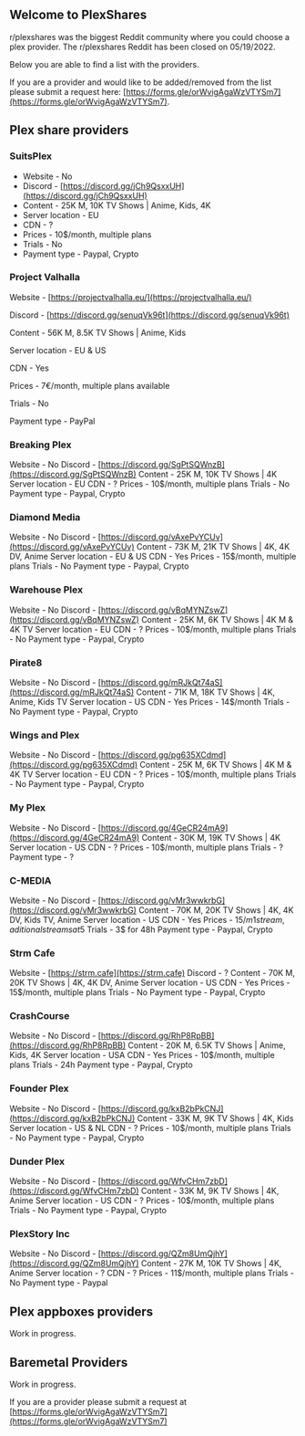 ## Welcome to PlexShares

r/plexshares was the biggest Reddit community where you could choose a plex provider. The r/plexshares Reddit has been closed on 05/19/2022.

Below you are able to find a list with the providers.

If you are a provider and would like to be added/removed from the list please submit a request here: [https://forms.gle/orWvigAgaWzVTYSm7](https://forms.gle/orWvigAgaWzVTYSm7).

## Plex share providers

### SuitsPlex
- Website - No
- Discord - [https://discord.gg/jCh9QsxxUH](https://discord.gg/jCh9QsxxUH)
- Content - 25K M, 10K TV Shows | Anime, Kids, 4K
- Server location - EU
- CDN - ?
- Prices - 10$/month, multiple plans
- Trials - No
- Payment type - Paypal, Crypto

### Project Valhalla

Website - [https://projectvalhalla.eu/](https://projectvalhalla.eu/)

Discord - [https://discord.gg/senuqVk96t](https://discord.gg/senuqVk96t)

Content - 56K M, 8.5K TV Shows | Anime, Kids

Server location - EU & US

CDN - Yes

Prices - 7€/month, multiple plans available

Trials - No

Payment type - PayPal 


### Breaking Plex
Website - No 
Discord - [https://discord.gg/SgPtSQWnzB](https://discord.gg/SgPtSQWnzB)
Content - 25K M, 10K TV Shows | 4K
Server location - EU
CDN - ?
Prices - 10$/month, multiple plans
Trials - No
Payment type - Paypal, Crypto

### Diamond Media
Website - No
Discord - [https://discord.gg/vAxePvYCUv](https://discord.gg/vAxePvYCUv)
Content - 73K M, 21K TV Shows | 4K, 4K DV, Anime
Server location - EU & US
CDN - Yes
Prices - 15$/month, multiple plans
Trials - No
Payment type - Paypal, Crypto

### Warehouse Plex
Website - No 
Discord - [https://discord.gg/vBqMYNZswZ](https://discord.gg/vBqMYNZswZ)
Content - 25K M, 6K TV Shows | 4K M & 4K TV
Server location - EU
CDN - ?
Prices - 10$/month, multiple plans
Trials - No
Payment type - Paypal, Crypto

### Pirate8
Website - No
Discord - [https://discord.gg/mRJkQt74aS](https://discord.gg/mRJkQt74aS)
Content - 71K M, 18K TV Shows | 4K, Anime, Kids TV
Server location - US
CDN - Yes
Prices - 14$/month
Trials - No
Payment type - Paypal, Crypto

### Wings and Plex
Website - No
Discord - [https://discord.gg/pg635XCdmd](https://discord.gg/pg635XCdmd)
Content - 25K M, 6K TV Shows | 4K M & 4K TV
Server location - EU
CDN - ?
Prices - 10$/month, multiple plans
Trials - No
Payment type - Paypal, Crypto

### My Plex
Website - No
Discord - [https://discord.gg/4GeCR24mA9](https://discord.gg/4GeCR24mA9)
Content - 30K M, 19K TV Shows | 4K
Server location - US 
CDN - ?
Prices - 10$/month, multiple plans
Trials - ?
Payment type - ?

### C-MEDIA
Website - No
Discord - [https://discord.gg/vMr3wwkrbG](https://discord.gg/vMr3wwkrbG)
Content - 70K M, 20K TV Shows | 4K, 4K DV, Kids TV, Anime
Server location - US
CDN - Yes
Prices - $15/m 1 stream, aditional streams at 5$
Trials - 3$ for 48h
Payment type - Paypal, Crypto

### Strm Cafe
Website - [https://strm.cafe](https://strm.cafe)
Discord - ?
Content - 70K M, 20K TV Shows | 4K, 4K DV, Anime
Server location - US
CDN - Yes
Prices - 15$/month, multiple plans
Trials - No
Payment type - Paypal, Crypto

### CrashCourse
Website - No
Discord - [https://discord.gg/RhP8RpBB](https://discord.gg/RhP8RpBB)
Content - 20K M, 6.5K TV Shows | Anime, Kids, 4K
Server location - USA
CDN - Yes
Prices - 10$/month, multiple plans
Trials - 24h
Payment type - Paypal, Crypto

### Founder Plex
Website - No
Discord - [https://discord.gg/kxB2bPkCNJ](https://discord.gg/kxB2bPkCNJ)
Content - 33K M, 9K TV Shows | 4K, Kids
Server location - US & NL
CDN - ?
Prices - 10$/month, multiple plans
Trials - No
Payment type - Paypal, Crypto

### Dunder Plex
Website - No
Discord - [https://discord.gg/WfvCHm7zbD](https://discord.gg/WfvCHm7zbD)
Content - 33K M, 9K TV Shows | 4K, Anime 
Server location - US 
CDN - ?
Prices - 10$/month, multiple plans
Trials - No
Payment type - Paypal, Crypto

### PlexStory Inc
Website - No
Discord -  [https://discord.gg/QZm8UmQjhY](https://discord.gg/QZm8UmQjhY)
Content - 27K M, 10K TV Shows | 4K, Anime 
Server location - ?
CDN - ?
Prices - 11$/month, multiple plans
Trials - No
Payment type - Paypal


## Plex appboxes providers
Work in progress.

## Baremetal Providers
Work in progress.


If you are a provider please submit a request at [https://forms.gle/orWvigAgaWzVTYSm7](https://forms.gle/orWvigAgaWzVTYSm7)
